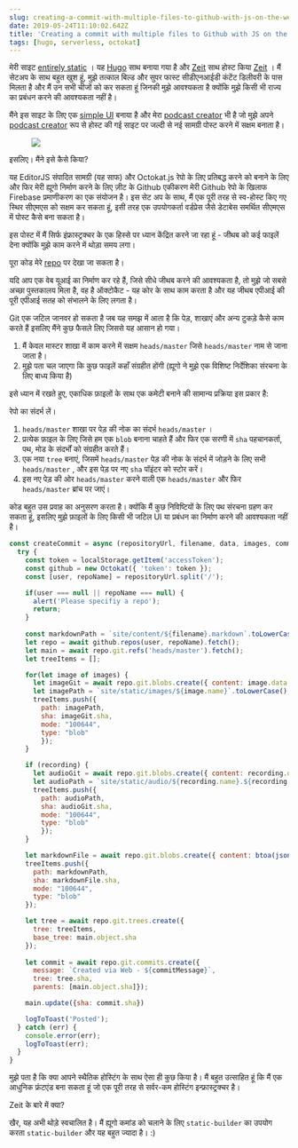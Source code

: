 ```yaml
---
slug: creating-a-commit-with-multiple-files-to-github-with-js-on-the-web
date: 2019-05-24T11:10:02.642Z
title: 'Creating a commit with multiple files to Github with JS on the web'
tags: [hugo, serverless, octokat]
---
```

मेरी साइट [entirely static](https://github.com/PaulKinlan/paul.kinlan.me) । यह [Hugo](https://gohugo.io) साथ बनाया गया है और [Zeit](https://zeit.co) साथ होस्ट किया [Zeit](https://zeit.co) । मैं सेटअप के साथ बहुत खुश हूं, मुझे तत्काल बिल्ड और सुपर फास्ट सीडीएनआईडी कंटेंट डिलीवरी के पास मिलता है और मैं उन सभी चीजों को कर सकता हूं जिनकी मुझे आवश्यकता है क्योंकि मुझे किसी भी राज्य का प्रबंधन करने की आवश्यकता नहीं है।

मैंने इस साइट के लिए एक [simple UI](https://github.com/PaulKinlan/paul.kinlan.me/tree/main/static/share/image) बनाया है और मेरा [podcast creator](https://github.com/PaulKinlan/podcastinabox-editor) भी है जो मुझे अपने [podcast creator](https://github.com/PaulKinlan/podcastinabox-editor) रूप से होस्ट की गई साइट पर जल्दी से नई सामग्री पोस्ट करने में सक्षम बनाता है।

<figure><img src="/images/2019-05-24-creating-a-commit-with-multiple-files-to-github-with-js-on-the-web-0.jpeg"></figure>

इसलिए। मैंने इसे कैसे किया?

यह EditorJS संपादित सामग्री (यह साफ) और Octokat.js रेपो के लिए प्रतिबद्ध करने को बनाने के लिए और फिर मेरी ह्यूगो निर्माण करने के लिए ज़ीट के Github एकीकरण मेरी Github रेपो के खिलाफ Firebase प्रमाणीकरण का एक संयोजन है। इस सेट अप के साथ, मैं एक पूरी तरह से स्व-होस्ट किए गए स्थिर सीएमएस को सक्षम कर सकता हूं, इसी तरह एक उपयोगकर्ता वर्डप्रेस जैसे डेटाबेस समर्थित सीएमएस में पोस्ट कैसे बना सकता है।

इस पोस्ट में मैं सिर्फ इंफ्रास्ट्रक्चर के एक हिस्से पर ध्यान केंद्रित करने जा रहा हूं - जीथब को कई फाइलें देना क्योंकि मुझे काम करने में थोड़ा समय लगा।

पूरा कोड मेरे [repo](https://github.com/PaulKinlan/podcastinabox-editor/blob/master/record/javascripts/main.mjs#L90) पर देखा जा सकता है।

यदि आप एक वेब यूआई का निर्माण कर रहे हैं, जिसे सीधे जीथब करने की आवश्यकता है, तो मुझे जो सबसे अच्छा पुस्तकालय मिला है, वह है ऑक्टोकैट - यह कोर के साथ काम करता है और यह जीथब एपीआई की पूरी एपीआई सतह को संभालने के लिए लगता है।

Git एक जटिल जानवर हो सकता है जब यह समझ में आता है कि पेड़, शाखाएं और अन्य टुकड़े कैसे काम करते हैं इसलिए मैंने कुछ फैसले लिए जिससे यह आसान हो गया।

1. मैं केवल मास्टर शाखा में काम करने में सक्षम `heads/master` जिसे `heads/master` नाम से जाना जाता है।
1. मुझे पता चल जाएगा कि कुछ फाइलें कहाँ संग्रहीत होंगी (ह्यूगो ने मुझे एक विशिष्ट निर्देशिका संरचना के लिए बाध्य किया है)


इसे ध्यान में रखते हुए, एकाधिक फ़ाइलों के साथ एक कमेटी बनाने की सामान्य प्रक्रिया इस प्रकार है:

रेपो का संदर्भ लें।

1. `heads/master` शाखा पर पेड़ की नोक का संदर्भ `heads/master` ।
1. प्रत्येक फ़ाइल के लिए जिसे हम एक `blob` बनाना चाहते हैं और फिर एक सरणी में `sha` पहचानकर्ता, पथ, मोड के संदर्भों को संग्रहीत करते हैं।
1. एक नया `tree` बनाएं, जिसमें `heads/master` पेड़ की नोक के संदर्भ में जोड़ने के लिए सभी `heads/master` , और इस पेड़ पर नए `sha` पॉइंटर को स्टोर करें।
1. इस नए पेड़ की ओर `heads/master` करने वाली एक `heads/master` और फिर `heads/master` ब्रांच पर जाएं।

कोड बहुत उस प्रवाह का अनुसरण करता है। क्योंकि मैं कुछ निविष्टियों के लिए पथ संरचना ग्रहण कर सकता हूं, इसलिए मुझे फ़ाइलों के लिए किसी भी जटिल UI या प्रबंधन का निर्माण करने की आवश्यकता नहीं है।

```JavaScript
const createCommit = async (repositoryUrl, filename, data, images, commitMessage, recording) => {
  try {
    const token = localStorage.getItem('accessToken');
    const github = new Octokat({ 'token': token });
    const [user, repoName] = repositoryUrl.split('/');

    if(user === null || repoName === null) {
      alert('Please specifiy a repo');
      return;
    }
    
    const markdownPath = `site/content/${filename}.markdown`.toLowerCase();
    let repo = await github.repos(user, repoName).fetch();
    let main = await repo.git.refs('heads/master').fetch();
    let treeItems = [];

    for(let image of images) {
      let imageGit = await repo.git.blobs.create({ content: image.data, encoding: 'base64' });
      let imagePath = `site/static/images/${image.name}`.toLowerCase();
      treeItems.push({
        path: imagePath,
        sha: imageGit.sha,
        mode: "100644",
        type: "blob"
        });
    }

    if (recording) {
      let audioGit = await repo.git.blobs.create({ content: recording.data, encoding: 'base64' });
      let audioPath = `site/static/audio/${recording.name}.${recording.extension}`.toLowerCase();
      treeItems.push({
        path: audioPath,
        sha: audioGit.sha,
        mode: "100644",
        type: "blob"
        });
    }

    let markdownFile = await repo.git.blobs.create({ content: btoa(jsonEncode(data)), encoding: 'base64' });
    treeItems.push({
      path: markdownPath,
      sha: markdownFile.sha,
      mode: "100644",
      type: "blob"
    });

    let tree = await repo.git.trees.create({
      tree: treeItems,
      base_tree: main.object.sha
    });
  
    let commit = await repo.git.commits.create({
      message: `Created via Web - ${commitMessage}`,
      tree: tree.sha,
      parents: [main.object.sha]});

    main.update({sha: commit.sha})

    logToToast('Posted');
  } catch (err) {
    console.error(err);
    logToToast(err);
  }
}
```

मुझे पता है कि क्या आपने स्थैतिक होस्टिंग के साथ ऐसा ही कुछ किया है। मैं बहुत उत्साहित हूं कि मैं एक आधुनिक फ्रंटएंड बना सकता हूं जो एक पूरी तरह से सर्वर-कम होस्टिंग इन्फ्रास्ट्रक्चर है।

Zeit के बारे में क्या?

खैर, यह अभी थोड़े स्वचालित है। मैं ह्यूगो कमांड को चलाने के लिए `static-builder` का उपयोग करता `static-builder` और यह बहुत ज्यादा है। :)